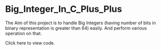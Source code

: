 # Big_Integer_In_C_Plus_Plus

The Aim of this project is to handle Big Integers (having number of bits in binary representation is greater than 64) easily. And perform various operation on that.


Click here to view code.   

 
 

